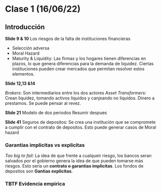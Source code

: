 # Clase 1 (16/06/22)
## Introducción 
**Slide 9 & 10** Los riesgos de la falta de instituciones financieras

- Selección adversa
- Moral Hazard
- Maturity & Liquidity: Las firmas y los hogares tienen diferencias en plazos, lo que genera diferencias para la demanda de liquidez. Ciertas instituciones pueden crear mercados que permitan resolver estos elementos.

**Slide 12,13 &14** 

*Brokers*: Son intermediarios entre los dos actores
*Asset Transformers*: Crean liquidez, tomando activos liquidos y canjeando no liquidos. Dinero a prestamos. Se puede pensar al revez.

**Slide 21** 
Modelo de dos periodos Resumir despues


**Slide 41**
Seguros de depositos: Se crea una institución que se compromete a cumplir con el contrato de depositos. Esto puede generar casos de Moral hazard

### Garantias implicitas vs explicitas
*Too big to fail:* La idea de que frente a cualqueir riesgo, los bancos seran salvados por el gobierno genera la idea de que pueden tomarse más riesgos. Esto sería un **contrato o garantias implicitas**. Los fondos de depositos son **Gantias explicitas**.

### TBTF Evidencia empirica

